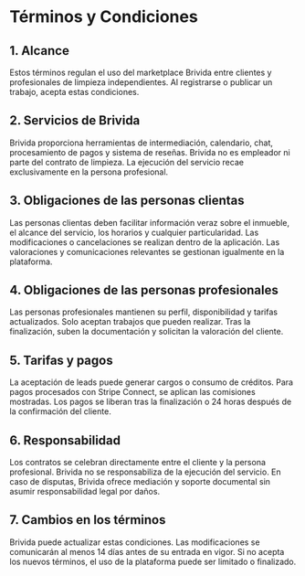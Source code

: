 # Términos y Condiciones

## 1. Alcance
Estos términos regulan el uso del marketplace Brivida entre clientes y profesionales de limpieza independientes. Al registrarse o publicar un trabajo, acepta estas condiciones.

## 2. Servicios de Brivida
Brivida proporciona herramientas de intermediación, calendario, chat, procesamiento de pagos y sistema de reseñas. Brivida no es empleador ni parte del contrato de limpieza. La ejecución del servicio recae exclusivamente en la persona profesional.

## 3. Obligaciones de las personas clientas
Las personas clientas deben facilitar información veraz sobre el inmueble, el alcance del servicio, los horarios y cualquier particularidad. Las modificaciones o cancelaciones se realizan dentro de la aplicación. Las valoraciones y comunicaciones relevantes se gestionan igualmente en la plataforma.

## 4. Obligaciones de las personas profesionales
Las personas profesionales mantienen su perfil, disponibilidad y tarifas actualizados. Solo aceptan trabajos que pueden realizar. Tras la finalización, suben la documentación y solicitan la valoración del cliente.

## 5. Tarifas y pagos
La aceptación de leads puede generar cargos o consumo de créditos. Para pagos procesados con Stripe Connect, se aplican las comisiones mostradas. Los pagos se liberan tras la finalización o 24 horas después de la confirmación del cliente.

## 6. Responsabilidad
Los contratos se celebran directamente entre el cliente y la persona profesional. Brivida no se responsabiliza de la ejecución del servicio. En caso de disputas, Brivida ofrece mediación y soporte documental sin asumir responsabilidad legal por daños.

## 7. Cambios en los términos
Brivida puede actualizar estas condiciones. Las modificaciones se comunicarán al menos 14 días antes de su entrada en vigor. Si no acepta los nuevos términos, el uso de la plataforma puede ser limitado o finalizado.
